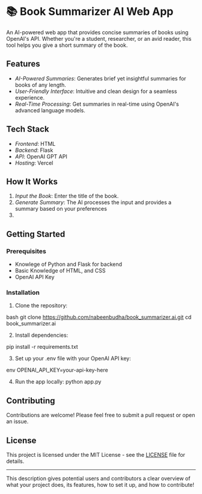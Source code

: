# 📚 Book Summarizer AI Web App

An AI-powered web app that provides concise summaries of books using OpenAI's API. Whether you're a student, researcher, or an avid reader, this tool helps you give a short summary of the book. 

## Features

- *AI-Powered Summaries*: Generates brief yet insightful summaries for books of any length.
- *User-Friendly Interface*: Intuitive and clean design for a seamless experience.
- *Real-Time Processing*: Get summaries in real-time using OpenAI's advanced language models.

## Tech Stack

- *Frontend*: HTML
- *Backend*: Flask
- *API*: OpenAI GPT API
- *Hosting*: Vercel

## How It Works

1. *Input the Book*: Enter the title of the book.
2. *Generate Summary*: The AI processes the input and provides a summary based on your preferences
3. 
## Getting Started

### Prerequisites

- Knowlege of Python and Flask for backend
- Basic Knowledge of HTML, and CSS
- OpenAI API Key

### Installation

1. Clone the repository:

bash
git clone https://github.com/nabeenbudha/book_summarizer.ai.git
cd book_summarizer.ai


2. Install dependencies:

pip install -r requirements.txt


3. Set up your .env file with your OpenAI API key:

env
OPENAI_API_KEY=your-api-key-here


4. Run the app locally:
python app.py


## Contributing

Contributions are welcome! Please feel free to submit a pull request or open an issue.

## License

This project is licensed under the MIT License - see the [LICENSE](LICENSE) file for details.

---

This description gives potential users and contributors a clear overview of what your project does, its features, how to set it up, and how to contribute!
